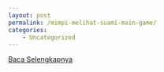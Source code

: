 ```yaml
---
layout: post
permalink: /mimpi-melihat-suami-main-game/
categories:
    - Uncategorized
---
```


[Baca Selengkapnya](/03)